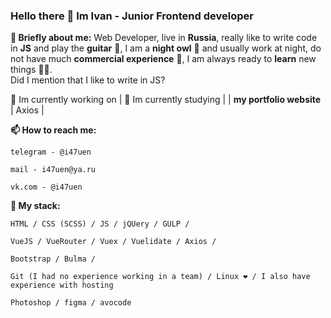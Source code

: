 ### Hello there 👋 Im Ivan - Junior Frontend developer
**🧔 Briefly about me:** Web Developer, live in __Russia__, really like to write code in __JS__ and play the __guitar__ 🎸, I am a __night owl__ 🦉 and usually work at night, do not have much __commercial experience__ 💼, I am always ready to __learn__ new things 🏃‍♂️. <br/>
Did I mention that I like to write in JS?

🔭 Im currently working on | 🌱 Im currently studying | 
| **my portfolio website** | Axios |

**📫 How to reach me:** 
```
telegram - @i47uen
```
```
mail - i47uen@ya.ru
```
```
vk.com - @i47uen
```

**👊 My stack:**
```
HTML / CSS (SCSS) / JS / jQUery / GULP /
```
```
VueJS / VueRouter / Vuex / Vuelidate / Axios / 
```
```
Bootstrap / Bulma /
```
```
Git (I had no experience working in a team) / Linux ❤️ / I also have experience with hosting
```
```
Photoshop / figma / avocode
```

